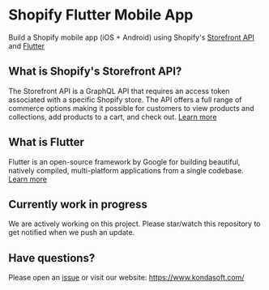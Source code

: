 # Shopify Flutter Mobile App
Build a Shopify mobile app (iOS + Android) using Shopify's [Storefront API](https://shopify.dev/docs/api/storefront) and [Flutter](https://flutter.dev/)

## What is Shopify's Storefront API?
The Storefront API is a GraphQL API that requires an access token associated with a specific Shopify store.  The API offers a full range of commerce options making it possible for customers to view products and collections, add products to a cart, and check out. [Learn more](https://shopify.dev/docs/api/storefront)

## What is Flutter
Flutter is an open-source framework by Google for building beautiful, natively compiled, multi-platform applications from a single codebase. [Learn more](https://flutter.dev/)

## Currently work in progress
We are actively working on this project. Please star/watch this repository to get notified when we push an update.

## Have questions?
Please open an [issue](https://github.com/kondasoft/shopify-flutter-mobile-app/issues) or visit our website:
https://www.kondasoft.com/